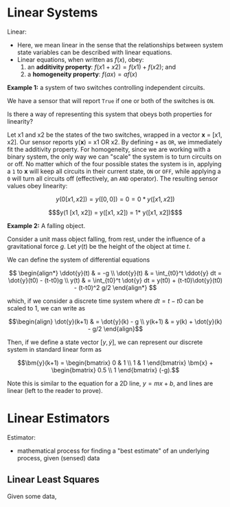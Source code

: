# Linear Systems

Linear:

- Here, we mean linear in the sense that the relationships between system state
variables can be described with linear equations.
- Linear equations, when written as $f(x)$, obey:
    1. an **additivity property**:  $f(x1 + x2) = f(x1) + f(x2)$; and
    2. a **homogeneity property**: $f(ax) = a f(x)$

**Example 1:** a system of two switches controlling independent circuits.

We have a sensor that will report `True` if one or both of the
switches is `ON`.

Is there a way of representing this system that obeys both properties for
linearity?

Let x1 and x2 be the states of the two switches, wrapped in a vector **x** =
[x1, x2]. Our sensor reports y(**x**) = x1 OR x2. By defining `+` as `OR`,
we immediately fit the additivity property. For homogeneity, since we are
working with a binary system, the only way we can "scale" the system is to turn
circuits on or off. No matter which of the four possible states the system is
in, applying a `1` to **x** will keep all circuits in their current state, `ON`
or `OFF`, while applying a `0` will turn all circuits off (effectively, an
`AND` operator). The resulting sensor values obey linearity:

```math
y(0 [x1,x2]) = y([0,0]) = 0 = 0*y([x1,x2])
```

```math
$y(1 [x1, x2]) = y([x1, x2]) = 1* y([x1, x2])$
```

**Example 2:** A falling object.

Consider a unit mass object falling, from rest, under the influence of a gravitational
force $g$. Let $y(t)$ be the height of the object at time $t$.

We can define the system of differential equations

$$
\begin{align*}
\ddot{y}(t) & = -g \\
\dot{y}(t) & = \int_{t0}^t \ddot{y} dt = \dot{y}(t0) - (t-t0)g \\
y(t) & = \int_{t0}^t \dot{y} dt = y(t0) + (t-t0)\dot{y}(t0) - (t-t0)^2 g/2
\end{align*}
$$

which, if we consider a discrete time system where $dt = t-t0$ can be scaled to
1, we can write as

```math
\begin{align}
\dot{y}(k+1) & = \dot{y}(k) - g \\
y(k+1) & = y(k) + \dot{y}(k) - g/2
\end{align}
```

Then, if we define a state vector $[y, \dot{y}]$, we can represent our discrete system in
standard linear form as

```math
\bm{y}(k+1) = \begin{bmatrix}
0 & 1 \\
1 & 1 
\end{bmatrix} \bm{x} + \begin{bmatrix}
0.5 \\
1
\end{bmatrix} (-g).
```

Note this is similar to the equation for a 2D line, $y = mx + b$, and lines are
linear (left to the reader to prove).

# Linear Estimators

Estimator:

- mathematical process for finding a "best estimate" of an underlying process,
given (sensed) data

## Linear Least Squares

Given some data,
